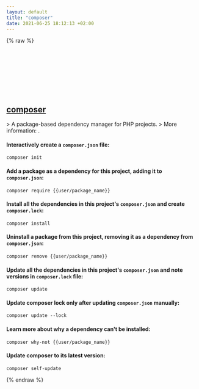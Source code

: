 ```yaml
---
layout: default
title: "composer"
date: 2021-06-25 18:12:13 +02:00
---
```

{% raw %}
<h2 id="composer">
  <a href="/en/common/composer.html">composer</a> <a href="#composer"><svg class="icon">
    <use href="/assets/images/unicode_sprite.svg#link" />
  </svg></a>
</h2>
> A package-based dependency manager for PHP projects.
> More information: <https://getcomposer.org/>.

#### Interactively create a `composer.json` file:
```shell
composer init
```
#### Add a package as a dependency for this project, adding it to `composer.json`:
```shell
composer require {{user/package_name}}
```
#### Install all the dependencies in this project's `composer.json` and create `composer.lock`:
```shell
composer install
```
#### Uninstall a package from this project, removing it as a dependency from `composer.json`:
```shell
composer remove {{user/package_name}}
```
#### Update all the dependencies in this project's `composer.json` and note versions in `composer.lock` file:
```shell
composer update
```
#### Update composer lock only after updating `composer.json` manually:
```shell
composer update --lock
```
#### Learn more about why a dependency can't be installed:
```shell
composer why-not {{user/package_name}}
```
#### Update composer to its latest version:
```shell
composer self-update
```
{% endraw %}